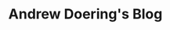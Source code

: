 ---
layout: blog
title: Andrew Doering's Blog
description: Andrew Doering's Blog Posts. This content is created to provide knowledge and help others in their daily life of system administration, or other things.
last_modified_at: 2020-09-09
baseurl: /blog
---